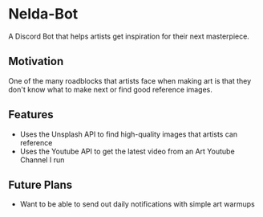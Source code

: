 # Nelda-Bot
A Discord Bot that helps artists get inspiration for their next masterpiece.

## Motivation

One of the many roadblocks that artists face when making art is that they don't know what to make next or find good reference images. 

## Features 

- Uses the Unsplash API to find high-quality images that artists can reference
- Uses the Youtube API to get the latest video from an Art Youtube Channel I run

## Future Plans

- Want to be able to send out daily notifications with simple art warmups

